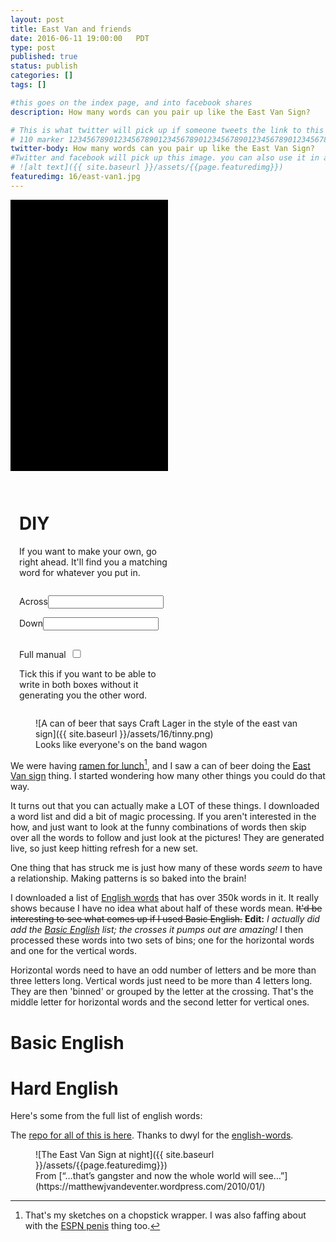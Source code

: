```yaml
---
layout: post
title: East Van and friends
date: 2016-06-11 19:00:00   PDT
type: post
published: true
status: publish
categories: []
tags: []

#this goes on the index page, and into facebook shares
description: How many words can you pair up like the East Van Sign?

# This is what twitter will pick up if someone tweets the link to this page
# 110 marker 1234567890123456789012345678901234567890123456789012345678901234567890123456789012345678901234567890123456789
twitter-body: How many words can you pair up like the East Van Sign?
#Twitter and facebook will pick up this image. you can also use it in a post with:
# ![alt text]({{ site.baseurl }}/assets/{{page.featuredimg}})
featuredimg: 16/east-van1.jpg
---
```


<style type="text/css">
    .definition{
      border-bottom: 2px solid;
      display: inline-block;
      width: 25%;
    }
    .cross-frame {
      background-color: black;
      display: inline-block;
      height: 20em;
      text-align: center;
      vertical-align: top;
      width: 33%;
    }
    label {
      margin-top: 1em;
      display: inline-block;
    }
    #diy-cross-box {
      background-color: black;
      display: inline-block;
      height: 30em;
      margin-bottom: 2em;
      padding-top: 1em;
      text-align: center;
      width: 50%;
    }
    #diy-cross-box .cross-frame {width: 70%;}
    #cb-manual {
      display: inline;
      width: 2em;
    }
    .diy-input-box {
      display: inline-block;
      padding-left: 1em;
      vertical-align: top;
      width: 48%;
    }
</style>

<div class="diy-box">
<div id="diy-cross-box"></div>
<div class="diy-input-box">

# DIY

If you want to make your own, go right ahead. It'll find you a matching word for whatever you put in.

<label for="across">Across<input type="" name="across"></label>
<label for="down">Down<input type="" name="down"></label>

<!-- <label><input type="checkbox" id="cb-basic"  value="basic" > Basic</label><br> -->

<label for="cb-manual">Full manual<input type="checkbox" id="cb-manual" value="manual"></label>

Tick this if you want to be able to write in both boxes without it generating you the other word.

</div>
</div>

<figure class="half-width right">
![A can of beer that says Craft Lager in the style of the east van sign]({{ site.baseurl }}/assets/16/tinny.png)
<figcaption>
Looks like everyone's on the band wagon
</figcaption>
</figure>

We were having [ramen for lunch](https://drive.google.com/file/d/1xPCi3ebZ6V-9p6F4Z5M48Z_s5h_3eMnd3w/view?usp=sharing)[^1], and I saw a can of beer doing the [East Van sign](https://en.wikipedia.org/wiki/East_Van_Cross) thing. I started wondering how many other things you could do that way.

It turns out that you can actually make a LOT of these things. I downloaded a word list and did a bit of magic processing. If you aren't interested in the how, and just want to look at the funny combinations of words then skip over all the words to follow and just look at the pictures! They are generated live, so just keep hitting refresh for a new set.

One thing that has struck me is just how many of these words _seem_ to have a relationship. Making patterns is so baked into the brain!

I downloaded a list of [English words](https://github.com/dwyl/english-words) that has over 350k words in it. It really shows because I have no idea what about half of these words mean. <strike>It'd be interesting to see what comes up if I used Basic English.</strike> **Edit:** _I actually did add the [Basic English](https://en.wikipedia.org/wiki/Basic_English) list; the crosses it pumps out are amazing!_ I then processed these words into two sets of bins; one for the horizontal words and one for the vertical words.

Horizontal words need to have an odd number of letters and be more than three letters long. Vertical words just need to be more than 4 letters long. They are then 'binned' or grouped by the letter at the crossing. That's the middle letter for horizontal words and the second letter for vertical ones.

[^1]: That's my sketches on a chopstick wrapper. I was also faffing about with the [ESPN penis](https://www.buzzfeed.com/mrloganrhoades/fan-made-penis-sign-shown-on-live-tv-to-nations-delight) thing too.

# Basic English

<div id="cross-box"></div>
<div id="definitions"></div>

# Hard English

Here's some from the full list of english words:

<div id="hard-cross-box"></div>
<div id="hard-definitions"></div>

The [repo for all of this is here](https://github.com/notionparallax/east-van). Thanks to dwyl for the [english-words](https://github.com/dwyl/english-words).

<figure>
![The East Van Sign at night]({{ site.baseurl }}/assets/{{page.featuredimg}})
<figcaption>
From [“…that’s gangster and now the whole world will see…”](https://matthewjvandeventer.wordpress.com/2010/01/)
</figcaption>
</figure>

<script type="text/javascript">
// "use strict";
document.addEventListener("DOMContentLoaded", function(event) { 
  
  function triggerDIY(direction, input) {
    var words, letter, complementWord, url;
    input = input.trim();
    if (input.length >= 3) { //&& input.length % 2 == 0 fuck it, lets be permissive
      $("#diy-cross-box").html("");
      if (direction == "across"){
        words  = window.simple_words.vwords; //move this out if perf is an issue
        letter = input[Math.floor(input.length / 2)];
      } else {
        words  = window.simple_words.hwords;
        letter = input[1];
      }
      if($("#cb-manual").is(':checked')){
        if (direction == "across"){
          complementWord = $('input[name=down]').val();
        } else {
          complementWord = $('input[name=across]').val();
        }
      } else {
        complementWord = getWord(words, letter, 9);
      }

      if (direction == "across"){
        $('input[name=down]').val(complementWord);
        addNewCross(input, complementWord, "#diy-cross-box");
        url = `/2016/east-van-and-friends#diy?a=${input}&d=${complementWord}`;
      } else {
        $('input[name=across]').val(complementWord);
        addNewCross(complementWord, input, "#diy-cross-box");
        url = `/2016/east-van-and-friends#diy?a=${complementWord}&d=${input}`;
      }
      console.log(url);
      history.pushState({},"NP generator",url);

    }
  }

  function setDIY () {
    //Setup
    if(window.location.hash){
      var params = window.location.hash.split("?")[1].split("&");
      var a = params[0].split("=")[1]
      var d = params[1].split("=")[1]
      $('input[name=across]').val(a);
      $('input[name=down]'  ).val(d);
      addNewCross(a, d, "#diy-cross-box");
    } else{
      $('input[name=across]').val("Van");
      $('input[name=down]'  ).val("East");
      addNewCross("van", "east", "#diy-cross-box");
    }
    // action
    $('input[name=across]').on('input', function() {
      triggerDIY("across", $(this).val());
    });
    $('input[name=down]').on('input', function() { 
      triggerDIY("down", $(this).val());
    });
  }

  function addEverything (fileName, numberOfCrosses, hCharLimit, vCharLimit, defContainer, crossContainer) {  
    var App = {};
    $.getJSON(`/js/posts/east-van/h${fileName}.json`,  function( data ) { 
        App.hwords = data;
    
        $.getJSON(`/js/posts/east-van/v${fileName}.json`,  function( data ) { 
            App.vwords = data;
            var alphabet = "abcdefghiklmnoprstuvwxy";//jqz removed bezause simple english doesn't have any words in those bins
            for (var i = 0; i < numberOfCrosses; i++) {
              var random_letter = alphabet[Math.floor(Math.random()*alphabet.length)] ;
              var hword = getWord(App.hwords, random_letter, hCharLimit);
              var vword = getWord(App.vwords, random_letter, vCharLimit);
              console.log(random_letter, hword, vword);
              addNewCross (hword, vword, crossContainer);
              addDefinitions(hword, vword, defContainer);
            }
        });
    });
    window[fileName] = App;
  }
  addEverything("simple_words", 11, 7, 8, "#definitions", "#cross-box");
  addEverything("words", 12, 7, 8, "#hard-definitions", "#hard-cross-box");

  function getWord(words, letter, limit){
      var wordLength = 100;
      var word = "";
      while (wordLength>limit) {
        try{
          word = words[letter][Math.floor(Math.random() * words[letter].length)];
          wordLength = word.length;
        }
        catch(e){
          console.log(e, word, letter);
          break;
        }
      }
      return word;
  }

  function addDefinitions(hword, vword, selector){
      $(selector).append(`<ol class='definition'>
                          <li><a href='${"http://www.thefreedictionary.com/"+vword}' target='_blank'>${vword}</a></li>
                          <li><a href='${"http://www.thefreedictionary.com/"+hword}' target='_blank'>${hword}</a></li>
                          </ol>`);
  }

  function addNewCross (h_test_word, v_test_word, container){
      h_test_word = h_test_word.toUpperCase();
      v_test_word = v_test_word.toUpperCase();
       
      var h_letters = h_test_word.length;
      var v_letters = v_test_word.length;
       
      var rad = 8;
      var pad = 9;
      var box = 50;
       
      var vll = (0) + pad;
      var vlm = (Math.floor(h_letters/2) * box) + pad;
      var vrm = (vlm + box) + pad;
      var vrr = (h_letters * box) + pad;
       
      var htt = (0) + pad;
      var htm = (box) + pad;
      var hlm = (box * 2) + pad;
      var hll = (v_letters * box) + pad;
       
      var v_nudge = 7;
       
      var blur = 5;
      var letter_pad = "    "; //blur stops at box boundary, this makes the box bigger
      var blur_colour = "hsla(180,70%,52%,1)";

      var svg_head = `<svg viewbox=\"0 0 ${vrr+(2*pad)} ${hll + (2 * pad)}\" xmlns=\"http://www.w3.org/2000/svg\">`;
      var svg_filter = `<filter id=\"blurMe\">
                          <feGaussianBlur in=\"SourceGraphic\" 
                                          stdDeviation=\"${blur}\" 
                                          x="-50%" 
                                          y="-50%" 
                                          width="280%" 
                                          height="280%"/>
                        </filter>`;
      var svg_bg = `<rect x=\"0\" y=\"0\" width=\"${vrr + (2 * pad)}\" height=\"${hll + (2 * pad)}\" fill=\"black\" />`;

      var path = `M${vll + rad} ${htm}`+ //1       
                 `L ${vlm - rad} ${htm}`+ //2
                 `A ${rad} ${rad}, 0, 0, 0, ${vlm} ${htm - rad}`+ //3
                 `L ${vlm}  ${htt + rad}`+ //4
                 `A ${rad} ${rad}, 0, 0, 1, ${vlm + rad} ${htt}`+ //5
                 `L ${vrm-rad}  ${htt}`+ //6
                 `A ${rad} ${rad}, 0, 0, 1, ${vrm} ${htt + rad}`+ //7
                 `L ${vrm} ${htm - rad}`+ //8
                 `A ${rad} ${rad}, 0, 0, 0, ${vrm + rad} ${htm}`+ //9
                 `L ${vrr-rad} ${htm}`+ //10
                 `A ${rad} ${rad}, 0, 0, 1, ${vrr} ${htm + rad}`+ //11
                 `L ${vrr} ${hlm-rad}`+ //12
                 `A ${rad} ${rad}, 0, 0, 1, ${vrr - rad} ${hlm}`+ //13
                 `L ${vrm+rad} ${hlm}`+ //14
                 `A ${rad} ${rad}, 0, 0, 0, ${vrm} ${hlm + rad}`+ //15
                 `L ${vrm} ${hll-rad}`+ //16
                 `A ${rad} ${rad}, 0, 0, 1, ${vrm-rad} ${hll}`+ //17
                 `L ${vlm+rad} ${hll}`+ //18
                 `A ${rad} ${rad}, 0, 0, 1, ${vlm} ${hll-rad}`+ //19
                 `L ${vlm} ${hlm+rad}`+ //20
                 `A ${rad} ${rad}, 0, 0, 0, ${vlm-rad} ${hlm}`+ //21
                 `L ${vll+rad} ${hlm}`+ //22
                 `A ${rad} ${rad}, 0, 0, 1,  ${vll} ${hlm-rad}`+ //23
                 `L  ${vll} ${htm+rad}`+ //24
                 `A ${rad} ${rad}, 0, 0, 1, ${vll + rad} ${htm}`;

      var svg_path = `<path id=\"glow_path\" d=\"${path}\" stroke=\"${blur_colour}\" stroke-width=\"10\"`+
                     `fill=\"rgba(255, 255, 255, 0.55)\" opacity=\"0.6\" filter=\"url(#blurMe)\"></path>`+
                     `<path id=\"main_path\" d=\"${path}\" stroke=\"white\" `+
                     `fill=\"none\" stroke-width=\"2\" fill-opacity=\"0.5\"></path>`;


      var svg_text = ""
      for (let index = 0, len = h_test_word.length; index < len; index++) {
        var letter = h_test_word[index];
        svg_text += `<text class=\"blur-text\"   text-anchor=\"middle\" x=\"${vll + index*box + (box/2)}\" y=\"${hlm - v_nudge}\" font-size=\"${box}\" font-family=\"sans-serif\" fill=\"${blur_colour}\" filter=\"url(#blurMe)\">${letter_pad}${letter}${letter_pad}</text>`;
        svg_text += `<text class=\"bright-text\" text-anchor=\"middle\" x=\"${vll + index*box + (box/2)}\" y=\"${hlm - v_nudge}\" font-size=\"${box}\" font-family=\"sans-serif\" fill=\"white\">${letter_pad}${letter}${letter_pad}</text>`;
      }

      for (let index = 0, len = v_test_word.length; index < len; index++) {
        var letter = v_test_word[index];
        if(index !== 1){
          svg_text += `<text class=\"blur-text\"   text-anchor=\"middle\" x=\"${vlm + box/2}\" y=\"${htt + (index*box)+box - v_nudge}\" font-size=\"${box}\" font-family=\"sans-serif\" fill=\"${blur_colour}\" filter=\"url(#blurMe)\">${letter_pad}${letter}${letter_pad}</text>`;
          svg_text += `<text class=\"bright-text\" text-anchor=\"middle\" x=\"${vlm + box/2}\" y=\"${htt + (index*box)+box - v_nudge}\" font-size=\"${box}\" font-family=\"sans-serif\" fill=\"white\">${letter_pad}${letter}${letter_pad}</text>`;
        }
      }

      var svg = svg_head + 
                svg_filter + 
                svg_bg + 
                svg_path +
                svg_text +
                "</svg>"

      //let container = document.getElementById("cross-box");
      $(container).append("<div class='cross-frame'>"+svg+"</div>");
  }

  setDIY ();
  addNewCross   ("craft", "lager", "#cross-box");
  addDefinitions("van", "east", "#definitions");
  addDefinitions("craft", "lager", "#definitions");
});
</script>
